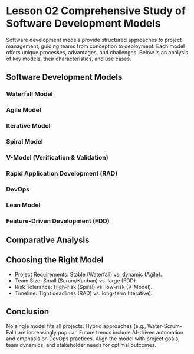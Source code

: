 # Lesson 02 Comprehensive Study of Software Development Models
Software development models provide structured approaches to project management, guiding teams from conception to deployment. Each model offers unique processes, advantages, and challenges. Below is an analysis of key models, their characteristics, and use cases.

## Software Development Models
### Waterfall Model
### Agile Model
### Iterative Model
### Spiral Model
### V-Model (Verification & Validation)
### Rapid Application Development (RAD)
### DevOps
### Lean Model
### Feature-Driven Development (FDD)

## Comparative Analysis

## Choosing the Right Model
- Project Requirements: Stable (Waterfall) vs. dynamic (Agile).
- Team Size: Small (Scrum/Kanban) vs. large (FDD).
- Risk Tolerance: High-risk (Spiral) vs. low-risk (V-Model).
- Timeline: Tight deadlines (RAD) vs. long-term (Iterative).

## Conclusion
No single model fits all projects. Hybrid approaches (e.g., Water-Scrum-Fall) are increasingly popular. Future trends include AI-driven automation and emphasis on DevOps practices. Align the model with project goals, team dynamics, and stakeholder needs for optimal outcomes.
